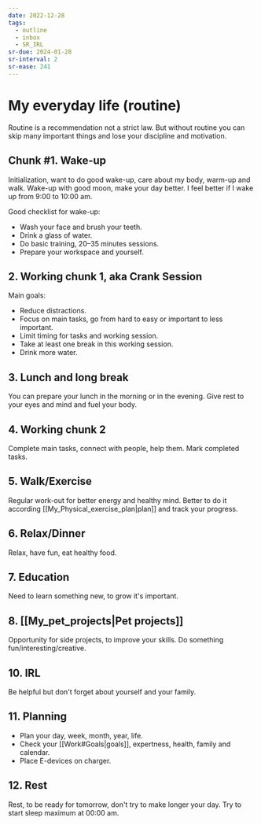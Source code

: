 ```yaml
---
date: 2022-12-28
tags:
  - outline
  - inbox
  - SR_IRL
sr-due: 2024-01-28
sr-interval: 2
sr-ease: 241
---
```


# My everyday life (routine)

Routine is a recommendation not a strict law. But without routine you can skip
many important things and lose your discipline and motivation.

## Chunk #1. Wake-up

Initialization, want to do good wake-up, care about my body, warm-up and walk.
Wake-up with good moon, make your day better. I feel better if I wake up from
9:00 to 10:00 am.

Good checklist for wake-up:

- Wash your face and brush your teeth.
- Drink a glass of water.
- Do basic training, 20–35 minutes sessions.
- Prepare your workspace and yourself.

## 2. Working chunk 1, aka Crank Session

Main goals:

- Reduce distractions.
- Focus on main tasks, go from hard to easy or important to less important.
- Limit timing for tasks and working session.
- Take at least one break in this working session.
- Drink more water.

## 3. Lunch and long break

You can prepare your lunch in the morning or in the evening. Give rest to your
eyes and mind and fuel your body.

## 4. Working chunk 2

Complete main tasks, connect with people, help them. Mark completed tasks.

## 5. Walk/Exercise

Regular work-out for better energy and healthy mind. Better to do it according
[[My_Physical_exercise_plan|plan]] and track your progress.

## 6. Relax/Dinner

Relax, have fun, eat healthy food.

## 7. Education

Need to learn something new, to grow it's important.

## 8. [[My_pet_projects|Pet projects]]

Opportunity for side projects, to improve your skills. Do something
fun/interesting/creative.

## 10. IRL

Be helpful but don't forget about yourself and your family.

## 11. Planning

- Plan your day, week, month, year, life.
- Check your [[Work#Goals|goals]], expertness, health, family and calendar.
- Place E-devices on charger.

## 12. Rest

Rest, to be ready for tomorrow, don't try to make longer your day. Try to start
sleep maximum at 00:00 am.

